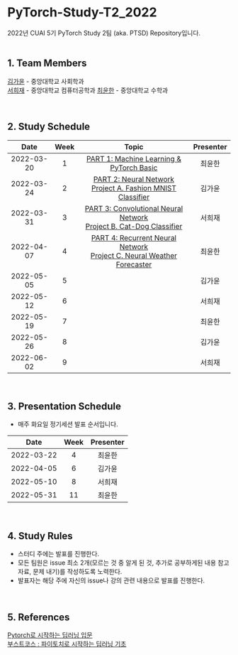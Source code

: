 # PyTorch-Study-T2_2022
2022년 CUAI 5기 PyTorch Study 2팀 (aka. PTSD) Repository입니다.  
</br>
## 1. Team Members
[김가윤](https://github.com/gayoooon1) - 중앙대학교 사회학과   
[서희재](https://github.com/linkyouhj) - 중앙대학교 컴퓨터공학과 
[최윤한](https://github.com/unanchoi) - 중앙대학교 수학과      

</br>
   
## 2. Study Schedule   

| Date | Week | Topic | Presenter |
|:----------------------------------------:|:------:|:----------------------------------------:|:------:|
| 2022-03-20  | 1 | [PART 1: Machine Learning & PyTorch Basic](https://www.boostcourse.org/ai214/lecture/42282?isDesc=false)  | 최윤한| 
| 2022-03-24  | 2 |  [PART 2: Neural Network](https://www.boostcourse.org/ai214/lecture/43757?isDesc=false)</br> [Project A. Fashion MNIST Classifier](https://www.boostcourse.org/ai214/project/148/content/122?isDesc=false#summary)  |김가윤 | 
| 2022-03-31  | 3 |  [PART 3: Convolutional Neural Network](https://www.boostcourse.org/ai214/joinLectures/24017?isDesc=false)</br>[Project B. Cat-Dog Classifier](https://www.boostcourse.org/ai214/joinLectures/24381?isDesc=false)  | 서희재| 
| 2022-04-07  | 4 | [PART 4: Recurrent Neural Network](https://www.boostcourse.org/ai214/joinLectures/24018?isDesc=false)</br>[Project C. Neural Weather Forecaster](https://www.boostcourse.org/ai214/project/178/content/138?isDesc=false#summary)  | 최윤한| 
| 2022-05-05  | 5 |    | 김가윤| 
| 2022-05-12  | 6 |   | 서희재| 
| 2022-05-19  | 7 |   | 최윤한| 
| 2022-05-26  | 8 |   | 김가윤| 
| 2022-06-02  | 9 |    | 서희재|  
</br>


## 3. Presentation Schedule   
* 매주 화요일 정기세션 발표 순서입니다.   

| Date | Week | Presenter |
|:----------------------------------------:|:------:|:----------:|
|2022-03-22|4|최윤한|
|2022-04-05|6|김가윤|
|2022-05-10|8|서희재|
|2022-05-31|11|최윤한|  


</br>  

## 4. Study Rules   

* 스터디 주에는 발표를 진행한다.   
* 모든 팀원은 issue 최소 2개(모르는 것 중 알게 된 것, 추가로 공부하게된 내용 참고자료, 문제 내기)를 작성하도록 노력한다.
* 발표자는 해당 주에 자신의 issue나 강의 관련 내용으로 발표를 진행한다.   


</br>   

## 5. References     
[Pytorch로 시작하는 딥러닝 입문](https://wikidocs.net/53560)   
[부스트코스 : 파이토치로 시작하는 딥러닝 기초](https://www.boostcourse.org/ai214/joinLectures/25076)   

